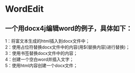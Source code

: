 # WordEdit
## 一个用docx4j编辑word的例子，具体如下：  
1：将富文本生成的html插入到docx文件中；  
2：使用占位符替换docx文件中的内容(用${替换内容}进行替换)；  
3：使用书签替换docx文件中的内容；  
4：创建一个空白word并插入文字；  
5：使用html内容创建一个docx文件；
